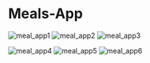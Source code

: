 # Meals-App

 ![meal_app1](https://user-images.githubusercontent.com/83751089/183618062-d725aea5-d9cf-4a78-b135-5cb5df3e845c.jpg)            ![meal_app2](https://user-images.githubusercontent.com/83751089/183618087-0cbbf3a3-080e-4d5b-aa2e-0f9e2fbd0a0c.jpg)       ![meal_app3](https://user-images.githubusercontent.com/83751089/183618131-d408ca61-d811-4b8a-92d0-b218dcad21d4.jpg)             
 
 ![meal_app4](https://user-images.githubusercontent.com/83751089/183618161-16934a46-5f8b-44a0-9f61-3add1aa1b2f8.jpg)  ![meal_app5](https://user-images.githubusercontent.com/83751089/183618181-1116d09c-c3b8-4d16-9aac-24f40a9f144b.jpg)             ![meal_app6](https://user-images.githubusercontent.com/83751089/183618210-cf284832-624d-4aad-b284-0833d4d1fac1.jpg)

